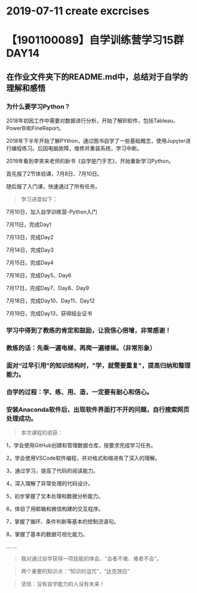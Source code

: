 # 2019-07-11 create excrcises

# 【1901100089】自学训练营学习15群 DAY14
## 在作业文件夹下的README.md中，总结对于自学的理解和感悟

### 为什么要学习Python？

2018年初因工作中需要对数据进行分析，开始了解BI软件，包括Tableau、PowerBI和FineReport。

2018年下半年开始了解PYthon，通过图书自学了一些基础概念，使用Jupyter进行编程练习。后因电脑故障，维修并重装系统，学习中断。

2019年看到李笑来老师的新书《自学是门手艺》，开始重新学习Python。

首先报了2节体验课，7月8日、7月10日。

随后报了入门课，快速通过了所有任务。

>学习进度如下：

7月10日，加入自学训练营-Python入门

7月11日，完成Day1

7月13日，完成Day2

7月14日，完成Day3

7月15日，完成Day4

7月16日，完成Day5、Day6

7月17日，完成Day7、Day8、Day9

7月18日，完成Day10、Day11、Day12

7月19日，完成Day13，获得结业证书

### 学习中得到了教练的肯定和鼓励，让我信心倍增，非常感谢！
### 教练的话：先乘一遍电梯，再爬一遍楼梯。（非常形象）
### 面对“过早引用”的知识结构时，"学，就需要重复"，提高归纳和整理能力。
### 自学的过程：学、练、用、造，一定要有耐心和信心。

### 安装Anaconda软件后，出现软件界面打不开的问题，自行搜索网页处理成功。

>本次课程的收获：

1，学会使用GitHub创建和管理数据仓库，按要求完成学习任务。

2，学会使用VSCode软件编程，并对格式和缩进有了深入的理解。

3，通过学习，提高了代码的阅读能力。

4，深入理解了异常处理的代码设计。

5，初步掌握了文本处理和数据分析能力。

6，体验了用邮箱和微信构建的交互程序。

7，掌握了循环、条件判断等基本的控制流语句。

8，掌握了基本的数据可视化能力。

... ...

>我对通过自学获得一项技能的体会，"会者不难、难者不会"。

>两个重要的知识点：“知识的诅咒”，“达克效应”

>坚信：没有自学能力的人没有未来！
